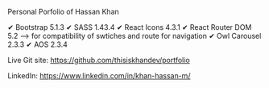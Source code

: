 Personal Porfolio of Hassan Khan

✔ Bootstrap 5.1.3
✔ SASS 1.43.4
✔ React Icons 4.3.1
✔ React Router DOM 5.2 --> for compatibility of swtiches and route for navigation
✔ Owl Carousel 2.3.3
✔ AOS 2.3.4

Live Git site: https://github.com/thisiskhandev/portfolio

LinkedIn: https://www.linkedin.com/in/khan-hassan-m/
